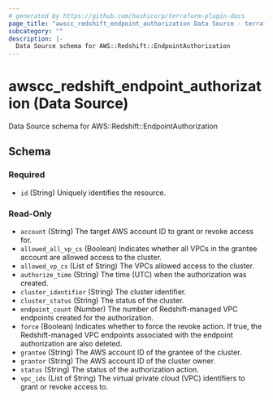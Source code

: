 ```yaml
---
# generated by https://github.com/hashicorp/terraform-plugin-docs
page_title: "awscc_redshift_endpoint_authorization Data Source - terraform-provider-awscc"
subcategory: ""
description: |-
  Data Source schema for AWS::Redshift::EndpointAuthorization
---
```


# awscc_redshift_endpoint_authorization (Data Source)

Data Source schema for AWS::Redshift::EndpointAuthorization



<!-- schema generated by tfplugindocs -->
## Schema

### Required

- `id` (String) Uniquely identifies the resource.

### Read-Only

- `account` (String) The target AWS account ID to grant or revoke access for.
- `allowed_all_vp_cs` (Boolean) Indicates whether all VPCs in the grantee account are allowed access to the cluster.
- `allowed_vp_cs` (List of String) The VPCs allowed access to the cluster.
- `authorize_time` (String) The time (UTC) when the authorization was created.
- `cluster_identifier` (String) The cluster identifier.
- `cluster_status` (String) The status of the cluster.
- `endpoint_count` (Number) The number of Redshift-managed VPC endpoints created for the authorization.
- `force` (Boolean) Indicates whether to force the revoke action. If true, the Redshift-managed VPC endpoints associated with the endpoint authorization are also deleted.
- `grantee` (String) The AWS account ID of the grantee of the cluster.
- `grantor` (String) The AWS account ID of the cluster owner.
- `status` (String) The status of the authorization action.
- `vpc_ids` (List of String) The virtual private cloud (VPC) identifiers to grant or revoke access to.


